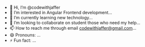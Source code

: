 - 👋 Hi, I’m @codewithjaffer
- 👀 I’m interested in Angular Frontend development...
- 🌱 I’m currently learning new technology...
- 💞️ I’m looking to collaborate on student those who need my help...
- 📫 How to reach me through email codewithjaffer@gmail.com...
- 😄 Pronouns: ...
- ⚡ Fun fact: ...

<!---
codewithjaffer/codewithjaffer is a ✨ special ✨ repository because its `README.md` (this file) appears on your GitHub profile.
You can click the Preview link to take a look at your changes.
--->
